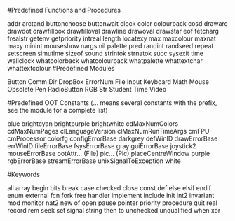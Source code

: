 #Predefined Functions and Procedures

addr arctand
buttonchoose buttonwait
clock color
colourback cosd
drawarc drawdot
drawfillbox drawfilloval
drawline drawoval
drawstar eof
fetcharg frealstr
getenv getpriority
intreal length
locatexy max
maxcolour maxnat
maxy minint
mouseshow nargs
nil palette
pred randint
randseed repeat
setscreen simutime
sizeof sound
strintok strnatok
succ sysexit
time wallclock
whatcolorback whatcolourback
whatpalette whattextchar
whattextcolour
#Predefined Modules

Button Comm
Dir DropBox
ErrorNum File
Input Keyboard
Math Mouse
Obsolete Pen
RadioButton RGB
Str Student
Time Video

#Predefined OOT Constants
(... means several constants with the prefix, see the module for a complete list)

blue brightcyan
brightpurple brightwhite
cdMaxNumColors cdMaxNumPages
clLanguageVersion clMaxNumRunTimeArgs
cmFPU cmProcessor
colorfg configErrorBase
darkgrey defWinID drawErrorBase
errWinID fileErrorBase
fsysErrorBase gray
guiErrorBase joystick2
mouseErrorBase ootAttr... (File)
pic... (Pic)
placeCentreWindow purple
rgbErrorBase streamErrorBase
unixSignalToException white

#Keywords

all array
begin bits
break case
checked close
const def
else elsif
endif enum
external fcn
fork free
handler implement
include init
int2 invariant
mod monitor
nat2 new
of open
pause pointer
priority procedure
quit real
record rem
seek set
signal string
then to
unchecked unqualified
when xor
